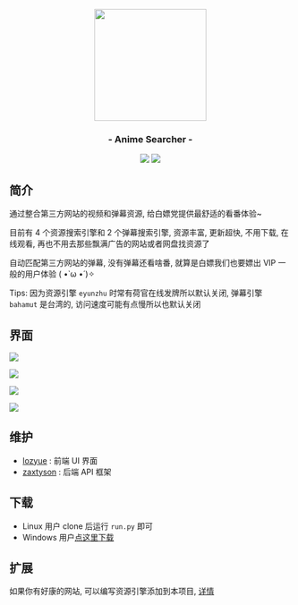 <p align="center"><img src="https://ae01.alicdn.com/kf/U150c6f229b47468781c941fdd80545eak.png" width="200"></p>
<h3 align="center">- Anime Searcher -</h3>
<p align="center">
<img src="https://img.shields.io/github/v/release/zaxtyson/AnimeSearcher.svg?logo=bilibili">
<img src="https://img.shields.io/github/downloads/zaxtyson/AnimeSearcher/total">
</p>

## 简介

通过整合第三方网站的视频和弹幕资源, 给白嫖党提供最舒适的看番体验~

目前有 4 个资源搜索引擎和 2 个弹幕搜索引擎, 资源丰富, 更新超快, 不用下载, 在线观看,
再也不用去那些飘满广告的网站或者网盘找资源了

自动匹配第三方网站的弹幕, 没有弹幕还看啥番, 就算是白嫖我们也要嫖出 VIP 一般的用户体验
( •̀ ω •́ )✧

Tips: 因为资源引擎 `eyunzhu` 时常有荷官在线发牌所以默认关闭, 弹幕引擎 `bahamut` 是台湾的,
访问速度可能有点慢所以也默认关闭

## 界面
![](https://s1.ax1x.com/2020/09/02/wS2JO0.png)

![](https://s1.ax1x.com/2020/09/02/wS4giT.png)

![](https://s1.ax1x.com/2020/09/02/wSIgv4.png)

![](https://s1.ax1x.com/2020/09/02/wSo2Jf.png)

## 维护
- [lozyue](https://github.com/Cangqifeng) : 前端 UI 界面
- [zaxtyson](https://github.com/zaxtyson) : 后端 API 框架

## 下载

- Linux 用户 clone 后运行 `run.py` 即可
- Windows 用户[点这里下载](https://zaxtyson.lanzous.com/b0f1ukafc)

## 扩展

如果你有好康的网站, 可以编写资源引擎添加到本项目, [详情](https://github.com/zaxtyson/Anime-API)